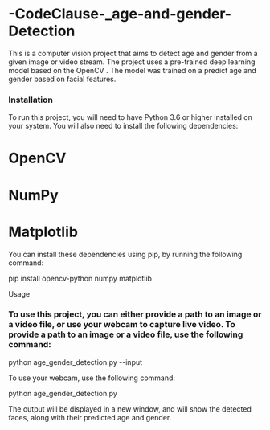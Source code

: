# -CodeClause-_age-and-gender-Detection
This is a computer vision project that aims to detect age and gender from a given image or video stream. The project uses a pre-trained deep learning model based on the OpenCV . The model was trained on a predict age and gender based on facial features.

### Installation

To run this project, you will need to have Python 3.6 or higher installed on your system. You will also need to install the following dependencies:

# OpenCV
# NumPy
# Matplotlib
You can install these dependencies using pip, by running the following command:

pip install opencv-python numpy matplotlib

Usage

### To use this project, you can either provide a path to an image or a video file, or use your webcam to capture live video. To provide a path to an image or a video file, use the following command:

python age_gender_detection.py --input <path-to-input-file>

To use your webcam, use the following command:

python age_gender_detection.py

The output will be displayed in a new window, and will show the detected faces, along with their predicted age and gender.
